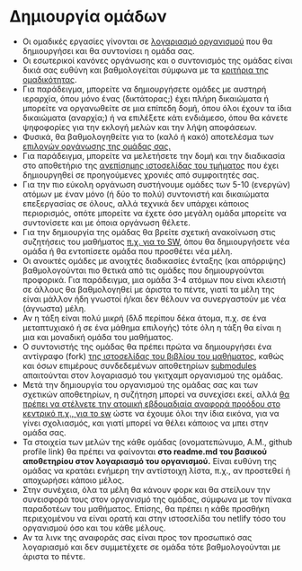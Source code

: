 # Δημιουργία ομάδων

* Οι ομαδικές εργασίες γίνονται σε [λογαριασμό οργανισμού](https://docs.github.com/en/organizations) που θα δημιουργήσει και θα συντονίσει η ομάδα σας. 
* Οι εσωτερικοί κανόνες οργάνωσης και ο συντονισμός της ομάδας είναι δικιά σας ευθύνη και βαθμολογείται σύμφωνα με τα [κριτήρια της ομαδικότητας](https://epidrome.github.io/teaching/teamwork/). 
* Για παράδειγμα, μπορείτε να δημιουργήσετε ομάδες με αυστηρή ιεραρχία, όπου μόνο ένας (δικτάτορας;) έχει πλήρη δικαιώματα ή μπορείτε να οργανωθείτε σε μια επίπεδη δομή, όπου όλοι έχουν τα ίδια δικαιώματα (αναρχία;) ή να επιλέξετε κάτι ενδιάμεσο, όπου θα κάνετε ψηφοφορίες για την εκλογή μελών και την λήψη αποφάσεων.
* Φυσικά, θα βαθμολογηθείτε για το (καλό ή κακό) αποτελέσμα των [επιλογών οργάνωσης της ομάδας σας.](https://docs.github.com/en/communities)
* Για παράδειγμα, μπορείτε να μελετήσετε την δομή και την διαδικασία στο αποθετήριο της [ανεπίσημης ιστοσελίδας του τμήματος](https://github.com/ioniodi/sitegr/wiki/Contributors-guide) που έχει δημιουργηθεί σε προηγούμενες χρονιές από συμφοιτητές σας.
* Για την πιο εύκολη οργάνωση συστήνουμε ομάδες των 5-10 (ενεργών) ατόμων με έναν μόνο (ή δύο το πολύ) συντονιστή και δικαιώματα επεξεργασίας σε όλους, αλλά τεχνικά δεν υπάρχει κάποιος περιορισμός, οπότε μπορείτε να έχετε όσο μεγάλη ομάδα μπορείτε να συντονίσετε και με όποια οργάνωση θέλετε.
* Για την δημιουργία της ομάδας θα βρείτε σχετική ανακοίνωση στις συζητήσεις του μαθήματος [π.χ. για το SW](https://github.com/courses-ionio/sw/discussions), όπου θα δημιουργήσετε νέα ομάδα ή θα εντοπίσετε ομάδα που προσθέτει νέα μέλη. 
* Οι ανοικτές ομάδες με ανοιχτές διαδικασίες ένταξης (και απόρριψης) βαθμολογούνται πιο θετικά από τις ομάδες που δημιουργούνται προφορικά. Για παράδειγμα, μια ομάδα 3-4 ατόμων που είναι κλειστή σε άλλους θα βαθμολογηθεί με άριστα το πέντε, γιατί τα μέλη της είναι μάλλον ήδη γνωστοί ή/και δεν θέλουν να συνεργαστούν με νέα (άγνωστα) μέλη.
* Αν η τάξη είναι πολύ μικρή (δλδ περίπου δέκα άτομα, π.χ. σε ένα μεταπτυχιακό ή σε ένα μάθημα επιλογής) τότε όλη η τάξη θα είναι η μια και μοναδική ομάδα του μαθήματος.
* Ο συντονιστής της ομάδας θα πρέπει πρώτα να δημιουργήσει ένα αντίγραφο (fork) [της ιστοσελίδας του βιβλίου του μαθήματος](https://github.com/pibook/site), καθώς και όσων επιμέρους συνδεδεμένων αποθετηρίων [submodules](https://epidrome.github.io/teaching/submodules/) απαιτούνται στον λογαριασμό του γκιτχαμπ οργανισμού της ομάδας.
* Μετά την δημιουργία του οργανισμού της ομάδας σας και των σχετικών αποθετηρίων, η συζήτηση μπορεί να συνεχίσει εκεί, αλλά [θα πρέπει να στέλνετε την ατομική εβδομαδιαία αναφορά προόδου στο κεντρικό π.χ., για το sw](https://github.com/courses-ionio/sw/discussions) ώστε να έχουμε όλοι την ίδια εικόνα, για να γίνει σχολιασμός, και γιατί μπορεί να θέλει κάποιος να μπει στην ομάδα σας.
* Τα στοιχεία των μελών της κάθε ομάδας (ονοματεπώνυμο, Α.Μ., github profile link) θα πρέπει να φαίνονται **στο readme.md του βασικού αποθετηρίου στον λογαριασμό του οργανισμού.** Είναι ευθύνη της ομάδας να κρατάει ενήμερη την αντίστοιχη λίστα, π.χ., αν προστεθεί ή αποχωρήσει κάποιο μέλος. 
* Στην συνέχεια, όλα τα μέλη θα κάνουν φορκ και θα στείλουν την συνεισφορά τους στον οργανισμό της ομάδας, σύμφωνα με τον πίνακα παραδοτέων του μαθήματος. Επίσης, θα πρέπει η κάθε προσθήκη περιεχομένου να είναι ορατή και στην ιστοσελίδα του netlify τόσο του οργανισμού όσο και του κάθε μέλους.
* Αν τα λινκ της αναφοράς σας είναι προς τον προσωπικό σας λογαριασμό και δεν συμμετέχετε σε ομάδα τότε βαθμολογούνται με άριστα το πέντε.


